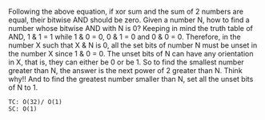 Following the above equation, if xor sum and the sum of 2 numbers are equal, their bitwise AND should be zero.
Given a number N, how to find a number whose bitwise AND with N is 0?
Keeping in mind the truth table of AND, 1 & 1 = 1 while 1 & 0 = 0, 0 & 1 = 0 and 0 & 0 = 0.
Therefore, in the number X such that X & N is 0, all the set bits of number N must be unset in the number X since 1 & 0 = 0.
The unset bits of N can have any orientation in X, that is, they can either be 0 or be 1.
So to find the smallest number greater than N, the answer is the next power of 2 greater than N. Think why!!
And to find the greatest number smaller than N, set all the unset bits of N to 1.
    
    TC: O(32)/ O(1)
    SC: O(1)